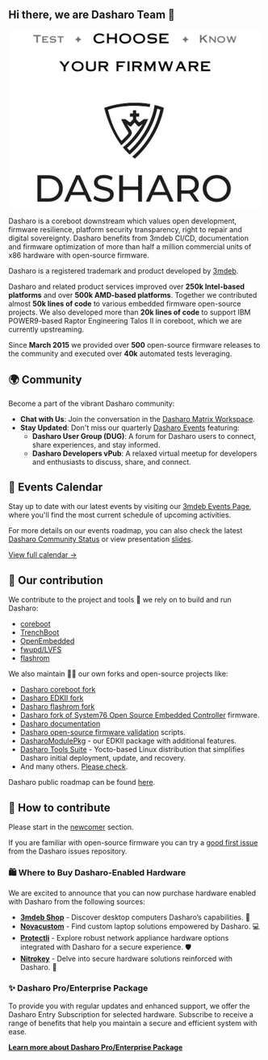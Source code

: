 ## Hi there, we are Dasharo Team 👋

<p align="center">
<img src="https://raw.githubusercontent.com/Dasharo/.github/main/profile/images/logo-bar.png" width="500" align=center/>
</p>

Dasharo is a coreboot downstream which values open development, firmware
resilience, platform security transparency, right to repair and digital
sovereignty. Dasharo benefits from 3mdeb CI/CD, documentation and firmware
optimization of more than half a million commercial units of x86 hardware with
open-source firmware.

Dasharo is a registered trademark and product developed by
[3mdeb](https://github.com/3mdeb).

Dasharo and related product services improved over **250k Intel-based
platforms** and over **500k AMD-based platforms**. Together we contributed
almost **50k lines of code** to various embedded firmware open-source projects.
We also developed more than **20k lines of code** to support IBM POWER9-based
Raptor Engineering Talos II in coreboot, which we are currently upstreaming.

<!-- data checkpoint  29.03.2024

* PC Engines: 450
  - go to https://pcengines.github.io/
  - search for SHA256.sig - signature of release file
* Dasharo releases: 64
  - sum releases: https://github.com/Dasharo/presentations/blob/main/dasharo_roadmap.md#dasharo-releases-in-time

* Test cases:
  - just PC Engines results spreadsheet cover 32k+ tests
  - Novacustom: 5k+
  - Protectli: 1.7k
  - KGPE-D16: 500
  - Dasharo: 1.8k

-->

Since **March 2015** we provided over **500** open-source firmware releases to the
community and executed over **40k** automated tests leveraging.

<!--

- TBD - provide more statistics

-->

## 🌍 Community

Become a part of the vibrant Dasharo community:

- **Chat with Us**: Join the conversation in the [Dasharo Matrix
  Workspace](https://matrix.to/#/#dasharo:matrix.org).
- **Stay Updated**: Don't miss our quarterly [Dasharo
  Events](https://vpub.dasharo.com/) featuring:
  - **Dasharo User Group (DUG)**: A forum for Dasharo users to connect, share
    experiences, and stay informed.
  - **Dasharo Developers vPub**: A relaxed virtual meetup for developers and
    enthusiasts to discuss, share, and connect.

## 📅 Events Calendar

Stay up to date with our latest events by visiting our [3mdeb Events Page](https://3mdeb.com/events/), 
where you'll find the most current schedule of upcoming activities.

For more details on our events roadmap, you can also check the latest [Dasharo
Community
Status](https://www.youtube.com/results?search_query=%22Dasharo+Community+Status%22&sp=CAI%253D) 
or view presentation [slides](https://dl.3mdeb.com/dasharo/dug/).

[View full calendar →](https://vpub.dasharo.com)

## 👥 Our contribution

We contribute to the project and tools 🔧 we rely on to build and run Dasharo:

- [coreboot](https://doc.coreboot.org/contributing/index.html)
- [TrenchBoot](https://trenchboot.org/documentation/CONTRIBUTING/)
- [OpenEmbedded](https://www.openembedded.org/wiki/How_to_submit_a_patch_to_OpenEmbedded)
- [fwupd/LVFS](https://github.com/fwupd/fwupd)
- [flashrom](https://www.flashrom.org/Development_Guidelines)

<!--
* [Tianocore EDKII](https://www.tianocore.org/contrib/)
-->

We also maintain 🧙‍♂️ our own forks and open-source projects like:

- [Dasharo coreboot fork](https://github.com/Dasharo/coreboot)
- [Dasharo EDKII fork](https://github.com/Dasharo/edk2)
- [Dasharo flashrom fork](https://github.com/Dasharo/flashrom)
- [Dasharo fork of System76 Open Source Embedded Controller](https://github.com/Dasharo/ec)
  firmware.
- [Dasharo documentation](https://github.com/Dasharo/docs)
- [Dasharo open-source firmware validation](https://github.com/Dasharo/open-source-firmware-validation)
  scripts.
- [DasharoModulePkg](https://github.com/Dasharo/DasharoModulePkg) - our EDKII
  package with additional features.
- [Dasharo Tools Suite](https://github.com/Dasharo/meta-dts) - Yocto-based
  Linux distribution that simplifies Dasharo initial deployment, update, and
  recovery.
- And many others. [Please check](https://github.com/orgs/Dasharo/repositories).

Dasharo public roadmap can be found [here](https://github.com/Dasharo/dasharo-issues/milestones).

## 📘 How to contribute

Please start in the [newcomer](https://docs.dasharo.com/#newcommers) section.

If you are familiar with open-source firmware you can try a [good first
issue](https://github.com/Dasharo/dasharo-issues/issues?q=is%3Aopen+is%3Aissue+label%3A%22good+first+issue%22)
from the Dasharo issues repository.

### :shopping: Where to Buy Dasharo-Enabled Hardware

We are excited to announce that you can now purchase hardware enabled with
Dasharo from the following sources:

- **[3mdeb
  Shop](https://shop.3mdeb.com/product-category/dasharo-supported-hardware/)** -
  Discover desktop computers Dasharo’s capabilities. :star2:
- **[Novacustom](https://configurelaptop.eu)** - Find custom laptop solutions
  empowered by Dasharo. :computer:
- **[Protectli](https://protectli.com)** - Explore robust network appliance
  hardware options integrated with Dasharo for a secure experience. :shield:
- **[Nitrokey](https://shop.nitrokey.com/shop/product/nitropc-pro-523)** -
  Delve into secure hardware solutions reinforced with Dasharo. :key:

### :sparkles: Dasharo Pro/Enterprise Package

To provide you with regular updates and enhanced support, we offer the Dasharo
Entry Subscription for selected hardware. Subscribe to receive a range of
benefits that help you maintain a secure and efficient system with ease.

**[Learn more about Dasharo Pro/Enterprise Package](https://shop.3mdeb.com/product-category/dasharo-pro-package/)**

<!--

**Here are some ideas to get you started:**

🙋‍♀️ A short introduction - what is your organization all about?
🌈 Contribution guidelines - how can the community get involved?
👩‍💻 Useful resources - where can the community find your docs? Is there anything else the community should know?
🍿 Fun facts - what does your team eat for breakfast?
🧙 Remember, you can do mighty things with the power of [Markdown](https://docs.github.com/github/writing-on-github/getting-started-with-writing-and-formatting-on-github/basic-writing-and-formatting-syntax)
-->
